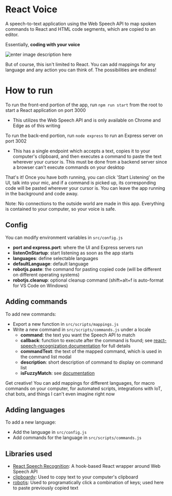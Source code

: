 # React Voice
A speech-to-text application using the Web Speech API to map spoken commands to React and HTML code segments, which are copied to an editor.

Essentially, **coding with your voice**

![enter image description here](https://media.tenor.com/images/5bcb5056e6dfe7f757018ecaa8a4b868/tenor.gif)

But of course, this isn't limited to React. You can add mappings for any language and any action you can think of. The possibilities are endless!

# How to run

To run the front-end portion of the app, run `npm run start` from the root to start a React application on port 3000
 - This utilizes the Web Speech API and is only available on Chrome and Edge as of this writing

To run the back-end portion, run `node express` to run an Express server on port 3002
 - This has a single endpoint which accepts a text, copies it to your computer's clipboard, and then executes a command to paste the text wherever your cursor is. This must be done from a backend server since a browser can't execute commands on your desktop

That's it! Once you have both running, you can click 'Start Listening' on the UI, talk into your mic, and if a command is picked up, its corresponding code will be pasted wherever your cursor is. You can leave the app running in the background and code away.

Note: No connections to the outside world are made in this app. Everything is contained to your computer, so your voice is safe.

## Config

You can modify environment variables in `src/config.js`
 - **port and express.port**: where the UI and Express servers run
 - **listenOnStartup**: start listening as soon as the app starts
 - **languages**: define selectable languages
 - **defaultLanguage**: default language
 - **robotjs.paste**: the command for pasting copied code (will be different on different operating systems)
 - **robotjs.cleanup**: optional cleanup command (shift+alt+f is auto-format for VS Code on Windows)

## Adding commands

To add new commands:
 - Export a new function in `src/scripts/mappings.js`
 - Write a new command in `src/scripts/commands.js` under a locale
	 - **command**: the text you want the Speech API to match
	 - **callback**: function to execute after the command is found; see [react-speech-recognization documentation](https://www.npmjs.com/package/react-speech-recognition) for full details
	 - **commandText**: the text of the mapped command, which is used in the command list modal
	 - **description**: short description of command to display on command list
	 - **isFuzzyMatch**: see [documentation](https://www.npmjs.com/package/react-speech-recognition)

Get creative! You can add mappings for different languages, for macro commands on your computer, for automated scripts, integrations with IoT, chat bots, and things I can't even imagine right now

## Adding languages

To add a new language:
 - Add the language in `src/config.js`
 - Add commands for the language in `src/scripts/commands.js`

## Libraries used

- [React Speech Recognition](https://www.npmjs.com/package/react-speech-recognition): A hook-based React wrapper around Web Speech API
- [clipboardy](https://www.npmjs.com/package/clipboardy): Used to copy text to your computer's clipboard
- [robotjs](https://www.npmjs.com/package/robotjs): Used to programatically click a combination of keys; used here to paste previously copied text
